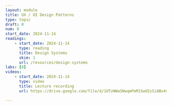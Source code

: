 ```yaml
---
layout: module
title: UX / UI Design Patterns
type: topic
draft: 0
num: 8
start_date: 2024-11-14
readings: 
    - start_date: 2024-11-14
      type: reading
      title: Design Systems
      skim: 1
      url: /resources/design-systems
labs: [8]
videos:
    - start_date: 2024-11-14
      type: video
      title: Lecture recording
      url: https://drive.google.com/file/d/1UTzWWaSNwqmPeM15wG5zSiABx4yHScVC/view?usp=drive_link

---
```


